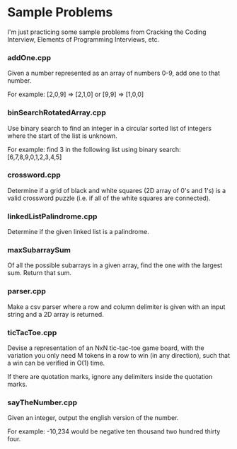 # Sample Problems

I'm just practicing some sample problems from Cracking the Coding Interview, Elements of Programming Interviews, etc.

### addOne.cpp
Given a number represented as an array of numbers 0-9, add one to that number.

For example: [2,0,9] => [2,1,0] or [9,9] => [1,0,0]

### binSearchRotatedArray.cpp
Use binary search to find an integer in a circular sorted list of integers where the start of the list is unknown.

For example: find 3 in the following list using binary search: [6,7,8,9,0,1,2,3,4,5]

### crossword.cpp
Determine if a grid of black and white squares (2D array of 0's and 1's) is a valid crossword puzzle (i.e. if all of the white squares are connected).

### linkedListPalindrome.cpp
Determine if the given linked list is a palindrome.

### maxSubarraySum
Of all the possible subarrays in a given array, find the one with the largest sum. Return that sum.

### parser.cpp
Make a csv parser where a row and column delimiter is given with an input string and a 2D array is returned.

### ticTacToe.cpp
Devise a representation of an NxN tic-tac-toe game board, with the variation you only need M tokens in a row to win (in any direction), such that a win can be verified in O(1) time.  

If there are quotation marks, ignore any delimiters inside the quotation marks.

### sayTheNumber.cpp
Given an integer, output the english version of the number.

For example: -10,234 would be negative ten thousand two hundred thirty four.
